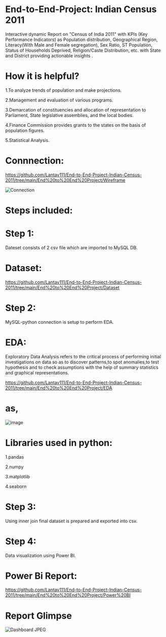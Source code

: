# End-to-End-Project: Indian Census 2011

Interactive dynamic Report on "Census of India 2011" with KPIs (Key Performance Indicators) as Population distribution, Geographical Region, Literacy(With Male and Female segregation), Sex Ratio, ST Population, Status of Households Deprived, Religion/Caste Distribution, etc. with State and District providing actionable insights .

# How it is helpful?

1.To analyze trends of population and make projections.

2.Management and evaluation of various programs.

3.Demarcation of constituencies and allocation of representation to Parliament, State legislative assemblies, and the local bodies.

4.Finance Commission provides grants to the states on the basis of population figures.

5.Statistical Analysis. 

# Connnection:
https://github.com/Lantav111/End-to-End-Project-Indian-Census-2011/tree/main/End%20to%20End%20Project/Wireframe

![Connection](https://user-images.githubusercontent.com/85281225/191272002-09842fba-9058-4f26-94f5-2d0bf9c1b0cf.png)

# Steps included:

# Step 1:
Dateset consists of 2 csv file which are imported to MySQL DB.
# Dataset:
https://github.com/Lantav111/End-to-End-Project-Indian-Census-2011/tree/main/End%20to%20End%20Project/Dataset

# Step 2:
MySQL-python connection is setup to perform EDA.

# EDA:
Exploratory Data Analysis refers to the critical process of performing initial investigations on data so as to discover patterns,to spot anomalies,to test hypothesis and to check assumptions with the help of summary statistics and graphical representations.

https://github.com/Lantav111/End-to-End-Project-Indian-Census-2011/tree/main/End%20to%20End%20Project/EDA

# as,
![image](https://user-images.githubusercontent.com/85281225/191274386-03365e37-6b6c-4dde-a589-132a2be5c983.png)

# Libraries used in python:
1.pandas

2.numpy 

3.matplotlib

4.seaborn

# Step 3:
Using inner join final dataset is prepared  and exported into csv.
# Step 4:
Data visualization using Power BI.
# Power Bi Report:
https://github.com/Lantav111/End-to-End-Project-Indian-Census-2011/tree/main/End%20to%20End%20Project/Power%20BI

# Report Glimpse
![Dashboard JPEG](https://user-images.githubusercontent.com/85281225/191272945-ea8d2f1e-52f7-41b3-99a2-58fa84b95e1f.JPG)



